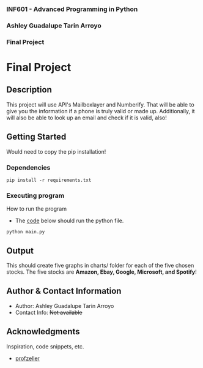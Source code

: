 ### INF601 - Advanced Programming in Python
### Ashley Guadalupe Tarin Arroyo
### Final Project


# Final Project

## Description

This project will use API's Mailboxlayer and Numberify. That will be able to give you the information if a phone is truly valid or made up. Additionally, it will also be able to look up an email and check if it is valid, also!

## Getting Started

Would need to copy the pip installation!

### Dependencies

```
pip install -r requirements.txt
```

### Executing program

How to run the program
* The <ins>code</ins> below should run the python file.
```
python main.py
```

## Output

This should create five graphs in charts/ folder for each of the five chosen stocks.
The five stocks are **Amazon, Ebay, Google, Microsoft, and Spotify**!


## Author & Contact Information


* Author: Ashley Guadalupe Tarin Arroyo
* Contact Info: ~~Not available~~

## Acknowledgments

Inspiration, code snippets, etc.
* [profzeller](https://github.com/profzeller/finalproject)